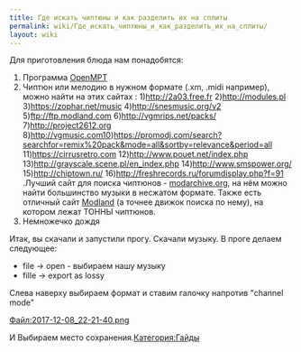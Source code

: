 ```yaml
---
title: Где искать чиптюны и как разделить их на сплиты
permalink: wiki/Где_искать_чиптюны_и_как_разделить_их_на_сплиты/
layout: wiki
---
```


Для приготовления блюда нам понадобятся:

1.  Программа [OpenMPT](https://openmpt.org/)
2.  Чиптюн или мелодию в нужном формате (.xm, .midi например), можно
    найти на этих сайтах : 1)http://2a03.free.fr 2)http://modules.pl
    3)[<https://zophar.net/music>](https://www.zophar.net/music)
    4)http://snesmusic.org/v2 5)ftp://ftp.modland.com
    6)http://vgmrips.net/packs/ 7)http://project2612.org
    8)http://vgmusic.com10)https://promodj.com/search?searchfor=remix%20pack&mode=all&sortby=relevance&period=all
    11)https://cirrusretro.com 12)http://www.pouet.net/index.php
    13)http://grayscale.scene.pl/en_index.php
    14)http://www.smspower.org/ 15)http://chiptown.ru/
    16)http://freshrecords.ru/forumdisplay.php?f=91 .Лучший сайт для
    поиска чиптюнов - [modarchive.org](http://www.modarchive.org), на
    нём можно найти большинство музыки в несжатом формате. Также есть
    отличный сайт
    [Modland](https://www.exotica.org.uk/wiki/Special:Modland) (а точнее
    движок поиска по нему), на котором лежат ТОННЫ чиптюнов.
3.  Немножечко дождя

Итак, вы скачали и запустили прогу. Скачали музыку. В проге делаем
следующее:

-   file -\> open - выбираем нашу музыку
-   fille -\> export as lossy

Слева наверху выбираем формат и ставим галочку напротив "channel mode"

[Файл:2017-12-08_22-21-40.png](Файл:2017-12-08_22-21-40.png "wikilink")

И Выбираем место
сохранения.[Категория:Гайды](Категория:Гайды "wikilink")
